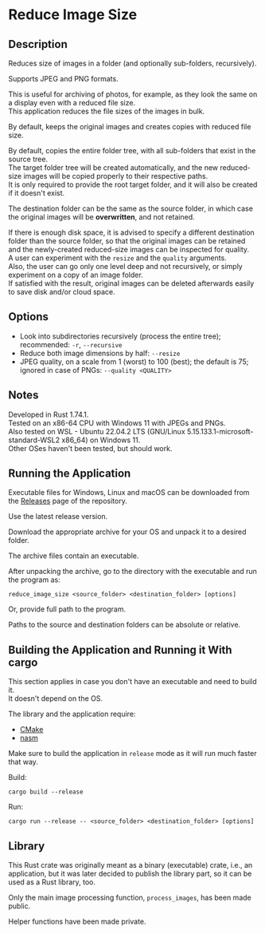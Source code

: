 # Reduce Image Size

## Description
Reduces size of images in a folder (and optionally sub-folders, recursively).

Supports JPEG and PNG formats.

This is useful for archiving of photos, for example, as they look the same on a display even with a reduced file size.  
This application reduces the file sizes of the images in bulk.

By default, keeps the original images and creates copies with reduced file size.

By default, copies the entire folder tree, with all sub-folders that exist in the source tree.  
The target folder tree will be created automatically, and the new reduced-size images will be copied properly to their respective paths.  
It is only required to provide the root target folder, and it will also be created if it doesn't exist.

The destination folder can be the same as the source folder, in which case the original images will be **overwritten**, and not retained.

If there is enough disk space, it is advised to specify a different destination folder than the source folder,
so that the original images can be retained and the newly-created reduced-size images can be inspected for quality.  
A user can experiment with the `resize` and the `quality` arguments.  
Also, the user can go only one level deep and not recursively, or simply experiment on a copy of an image folder.  
If satisfied with the result, original images can be deleted afterwards easily to save disk and/or cloud space.

## Options
- Look into subdirectories recursively (process the entire tree); recommended: `-r`, `--recursive`
- Reduce both image dimensions by half: `--resize`
- JPEG quality, on a scale from 1 (worst) to 100 (best); the default is 75; ignored in case of PNGs: `--quality <QUALITY>`

## Notes
Developed in Rust 1.74.1.  
Tested on an x86-64 CPU with Windows 11 with JPEGs and PNGs.  
Also tested on WSL - Ubuntu 22.04.2 LTS (GNU/Linux 5.15.133.1-microsoft-standard-WSL2 x86_64) on Windows 11.  
Other OSes haven't been tested, but should work.

## Running the Application
Executable files for Windows, Linux and macOS can be downloaded from
the [Releases](https://github.com/ivanbgd/reduce-image-size-rust/releases) page of the repository.

Use the latest release version.

Download the appropriate archive for your OS and unpack it to a desired folder.

The archive files contain an executable.

After unpacking the archive, go to the directory with the executable and run the program as:  

```shell
reduce_image_size <source_folder> <destination_folder> [options]
```

Or, provide full path to the program.

Paths to the source and destination folders can be absolute or relative.

## Building the Application and Running it With cargo
This section applies in case you don't have an executable and need to build it.  
It doesn't depend on the OS.

The library and the application require:
- [CMake](https://cmake.org/download/)
- [nasm](https://www.nasm.us/)

Make sure to build the application in `release` mode as it will run much faster that way.

Build:
```shell
cargo build --release
```

Run:
```shell
cargo run --release -- <source_folder> <destination_folder> [options]
```

## Library
This Rust crate was originally meant as a binary (executable) crate, i.e., an application,
but it was later decided to publish the library part, so it can be used as a Rust library, too.

Only the main image processing function, `process_images`, has been made public.

Helper functions have been made private.
